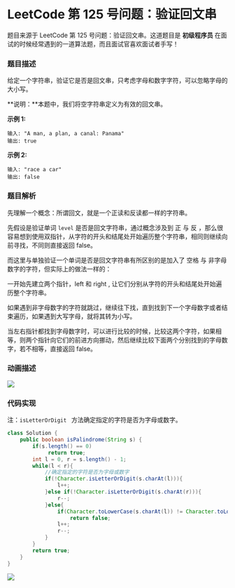 # LeetCode 第 125 号问题：验证回文串


>


题目来源于 LeetCode 第 125 号问题：验证回文串。这道题目是 **初级程序员** 在面试的时候经常遇到的一道算法题，而且面试官喜欢面试者手写！



### 题目描述

给定一个字符串，验证它是否是回文串，只考虑字母和数字字符，可以忽略字母的大小写。

**说明：**本题中，我们将空字符串定义为有效的回文串。

**示例 1:**

```
输入: "A man, a plan, a canal: Panama"
输出: true
```

**示例 2:**

```
输入: "race a car"
输出: false
```

### 题目解析

先理解一个概念：所谓回文，就是一个正读和反读都一样的字符串。

先假设是验证单词 `level` 是否是回文字符串，通过概念涉及到 正 与 反 ，那么很容易想到使用双指针，从字符的开头和结尾处开始遍历整个字符串，相同则继续向前寻找，不同则直接返回 false。

而这里与单独验证一个单词是否是回文字符串有所区别的是加入了 空格 与 非字母数字的字符，但实际上的做法一样的：

一开始先建立两个指针，left 和 right , 让它们分别从字符的开头和结尾处开始遍历整个字符串。

如果遇到非字母数字的字符就跳过，继续往下找，直到找到下一个字母数字或者结束遍历，如果遇到大写字母，就将其转为小写。

当左右指针都找到字母数字时，可以进行比较的时候，比较这两个字符，如果相等，则两个指针向它们的前进方向挪动，然后继续比较下面两个分别找到的字母数字，若不相等，直接返回 false。

### 动画描述

![](<https://bucket-1257126549.cos.ap-guangzhou.myqcloud.com/blog/pvbiv.gif>)

### 代码实现

注：`isLetterOrDigit ` 方法确定指定的字符是否为字母或数字。

```java
class Solution {
    public boolean isPalindrome(String s) {
        if(s.length() == 0)
             return true;
        int l = 0, r = s.length() - 1;
        while(l < r){
            //确定指定的字符是否为字母或数字
            if(!Character.isLetterOrDigit(s.charAt(l))){
                l++;
            }else if(!Character.isLetterOrDigit(s.charAt(r))){
                r--;
            }else{
                if(Character.toLowerCase(s.charAt(l)) != Character.toLowerCase(s.charAt(r)))
                    return false;
                l++;
                r--;
            } 
        }
        return true;
    }
}

```

![](https://bucket-1257126549.cos.ap-guangzhou.myqcloud.com/blog/fz0rq.png)